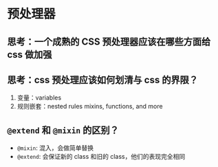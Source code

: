 # 预处理器

## 思考：一个成熟的 CSS 预处理器应该在哪些方面给 css 做加强

## 思考：css 预处理应该如何划清与 css 的界限？

1. 变量：variables
2. 规则嵌套：nested rules
mixins, 
functions, and more

## `@extend` 和 `@mixin` 的区别？

- `@mixin`: 混入，会做简单替换
- `@extend`: 会保证新的 class 和旧的 class，他们的表现完全相同